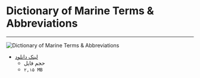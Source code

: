 # Dictionary of Marine Terms & Abbreviations

***

<img  src="https://github.com/raminrodbri/folders/raw/main/apk/d/Dictionary%20of%20Marine%20Terms%20%26%20Abbreviations/dictionary%20of%20marine%20terms%20%26%20abbreviations.jpg" alt="Dictionary of Marine Terms & Abbreviations" />

+ [لینک دانلود](https://github.com/raminrodbri/folders/raw/main/apk/d/Dictionary%20of%20Marine%20Terms%20%26%20Abbreviations/Dictionary%20of%20Marine%20Terms%20%26%20Abbreviations.apk)
   + حجم فایل 
   +  `۲,۱۵ MB`
